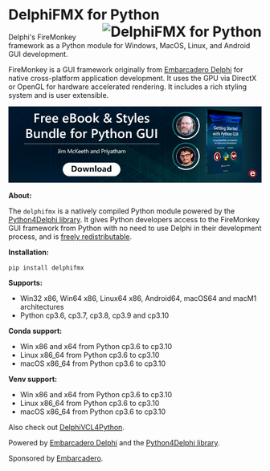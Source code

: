 # DelphiFMX for Python <a href="https://github.com/Embarcadero/DelphiFMX4Python/"><img align="right" alt="DelphiFMX for Python" src="https://github.com/Embarcadero/DelphiFMX4Python/raw/main/images/DelphiFMX4Python(256px).png"></a> 
Delphi's FireMonkey framework as a Python module for Windows, MacOS, Linux, and Android GUI development.

FireMonkey is a GUI framework originally from [Embarcadero Delphi](https://www.embarcadero.com/products/delphi) for native cross-platform application development. It uses the GPU via DirectX or OpenGL for hardware accelerated rendering. It includes a rich styling system and is user extensible. 

 <a href="https://embt.co/PythonGUIBundle"><img alt="Download the free eBook and Python styles bundle." src="https://github.com/Embarcadero/PythonFMXBuilder/blob/main/images/30_Banner_Ebook_GGetting Started with Python GUI_830x256.jpg"></a>

<b>About:</b>

The `delphifmx` is a natively compiled Python module powered by the [Python4Delphi library](https://github.com/pyscripter/python4delphi). It gives Python developers access to the FireMonkey GUI framework from Python with no need to use Delphi in their development process, and is [freely redistributable](https://github.com/Embarcadero/DelphiFMX4Python/blob/main/LICENSE.md). 

<b>Installation:</b>

    pip install delphifmx
   
<b>Supports:</b>
* Win32 x86, Win64 x86, Linux64 x86, Android64, macOS64 and macM1 architectures
* Python cp3.6, cp3.7, cp3.8, cp3.9 and cp3.10

<b>Conda support:</b>
* Win x86 and x64 from Python cp3.6 to cp3.10 
* Linux x86_64 from Python cp3.6 to cp3.10
* macOS x86_64 from Python cp3.6 to cp3.10

<b>Venv support:</b>
* Win x86 and x64 from Python cp3.6 to cp3.10 
* Linux x86_64 from Python cp3.6 to cp3.10
* macOS x86_64 from Python cp3.6 to cp3.10

Also check out [DelphiVCL4Python](https://github.com/Embarcadero/DelphiVCL4Python).

Powered by [Embarcadero Delphi](https://www.embarcadero.com/products/delphi) and the [Python4Delphi library](https://github.com/pyscripter/python4delphi).

Sponsored by [Embarcadero](https://www.embarcadero.com/). 
